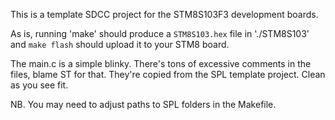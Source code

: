 This is a template SDCC project for the STM8S103F3 development boards.

As is, running 'make' should produce a `STM8S103.hex` file 
in './STM8S103' and `make flash` should upload it to your STM8 board.

The main.c is a simple blinky. There's tons of excessive comments in 
the files, blame ST for that. They're copied from the SPL template 
project. Clean as you see fit.

NB. You may need to adjust paths to SPL folders in the Makefile.
